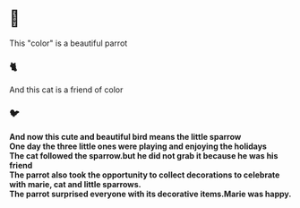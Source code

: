 # 🦜
This "color" is a beautiful parrot                                                                                      
### 🐈
And this cat is a friend of color                                                                                       
### 🐦
**And now this cute and beautiful bird means the little sparrow**                                                      
**One day the three little ones were playing and enjoying the holidays**                                               
**The cat followed the sparrow.but he did not grab it because he was his friend**                                       
**The parrot also took the opportunity to collect decorations to celebrate with marie, cat and little sparrows.**        
**The parrot surprised everyone with its decorative items.Marie was happy.**








